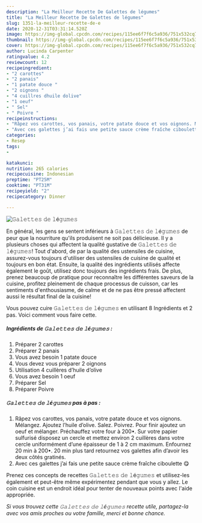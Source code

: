 ```yaml
---
description: "La Meilleur Recette De 𝙶𝚊𝚕𝚎𝚝𝚝𝚎𝚜 𝚍𝚎 𝚕é𝚐𝚞𝚖𝚎𝚜"
title: "La Meilleur Recette De 𝙶𝚊𝚕𝚎𝚝𝚝𝚎𝚜 𝚍𝚎 𝚕é𝚐𝚞𝚖𝚎𝚜"
slug: 1351-la-meilleur-recette-de-e
date: 2020-12-31T03:31:14.520Z
image: https://img-global.cpcdn.com/recipes/115ee6f7f6c5a936/751x532cq70/𝙶𝚊𝚕𝚎𝚝𝚝𝚎𝚜-𝚍𝚎-𝚕e𝚐𝚞𝚖𝚎𝚜-photo-principale-de-la-recette.jpg
thumbnail: https://img-global.cpcdn.com/recipes/115ee6f7f6c5a936/751x532cq70/𝙶𝚊𝚕𝚎𝚝𝚝𝚎𝚜-𝚍𝚎-𝚕e𝚐𝚞𝚖𝚎𝚜-photo-principale-de-la-recette.jpg
cover: https://img-global.cpcdn.com/recipes/115ee6f7f6c5a936/751x532cq70/𝙶𝚊𝚕𝚎𝚝𝚝𝚎𝚜-𝚍𝚎-𝚕e𝚐𝚞𝚖𝚎𝚜-photo-principale-de-la-recette.jpg
author: Lucinda Carpenter
ratingvalue: 4.2
reviewcount: 12
recipeingredient:
- "2 carottes"
- "2 panais"
- "1 patate douce "
- "2 oignons "
- "4 cuillres dhuile dolive"
- "1 oeuf"
- " Sel"
- " Poivre "
recipeinstructions:
- "Râpez vos carottes, vos panais, votre patate douce et vos oignons. Mélangez. Ajoutez l’huile d’olive. Salez. Poivrez. Pour finir ajoutez un oeuf et mélanger. Préchauffez votre four à 200•. Sur votre papier sulfurisé disposez un cercle et mettez environ 2 cuillères dans votre cercle uniformément d’une épaisseur de 1 à 2 cm maximum. Enfournez 20 min à 200•. 20 min plus tard retournez vos galettes afin d’avoir les deux côtés gratinés."
- "Avec ces galettes j’ai fais une petite sauce crème fraîche ciboulette 😋⁣"
categories:
- Resep
tags:
- 

katakunci:  
nutrition: 265 calories
recipecuisine: Indonesian
preptime: "PT25M"
cooktime: "PT31M"
recipeyield: "2"
recipecategory: Dinner

---
```



![𝙶𝚊𝚕𝚎𝚝𝚝𝚎𝚜 𝚍𝚎 𝚕é𝚐𝚞𝚖𝚎𝚜](https://img-global.cpcdn.com/recipes/115ee6f7f6c5a936/751x532cq70/𝙶𝚊𝚕𝚎𝚝𝚝𝚎𝚜-𝚍𝚎-𝚕e𝚐𝚞𝚖𝚎𝚜-photo-principale-de-la-recette.jpg)

En général, les gens se sentent inférieurs à 𝙶𝚊𝚕𝚎𝚝𝚝𝚎𝚜 𝚍𝚎 𝚕é𝚐𝚞𝚖𝚎𝚜 de peur que la nourriture qu'ils produisent ne soit pas délicieuse. Il y a plusieurs choses qui affectent la qualité gustative de 𝙶𝚊𝚕𝚎𝚝𝚝𝚎𝚜 𝚍𝚎 𝚕é𝚐𝚞𝚖𝚎𝚜! Tout d'abord, de par la qualité des ustensiles de cuisine, assurez-vous toujours d'utiliser des ustensiles de cuisine de qualité et toujours en bon état. Ensuite, la qualité des ingrédients utilisés affecte également le goût, utilisez donc toujours des ingrédients frais. De plus, prenez beaucoup de pratique pour reconnaître les différentes saveurs de la cuisine, profitez pleinement de chaque processus de cuisson, car les sentiments d'enthousiasme, de calme et de ne pas être pressé affectent aussi le résultat final de la cuisine!

<!--inarticleads1-->

Vous pouvez cuire 𝙶𝚊𝚕𝚎𝚝𝚝𝚎𝚜 𝚍𝚎 𝚕é𝚐𝚞𝚖𝚎𝚜 en utilisant 8 Ingrédients et 2 pas. Voici comment vous faire cette.

##### Ingrédients de 𝙶𝚊𝚕𝚎𝚝𝚝𝚎𝚜 𝚍𝚎 𝚕é𝚐𝚞𝚖𝚎𝚜 :

1. Préparer 2 carottes⁣
1. Préparer 2 panais⁣
1. Vous avez besoin 1 patate douce ⁣
1. Vous devez vous préparer 2 oignons ⁣
1. Utilisation 4 cuillères d’huile d’olive⁣
1. Vous avez besoin 1 oeuf⁣
1. Préparer  Sel⁣
1. Préparer  Poivre ⁣




<!--inarticleads2-->

##### 𝙶𝚊𝚕𝚎𝚝𝚝𝚎𝚜 𝚍𝚎 𝚕é𝚐𝚞𝚖𝚎𝚜 pas à pas :

1. Râpez vos carottes, vos panais, votre patate douce et vos oignons. Mélangez. Ajoutez l’huile d’olive. Salez. Poivrez. Pour finir ajoutez un oeuf et mélanger. Préchauffez votre four à 200•. Sur votre papier sulfurisé disposez un cercle et mettez environ 2 cuillères dans votre cercle uniformément d’une épaisseur de 1 à 2 cm maximum. Enfournez 20 min à 200•. 20 min plus tard retournez vos galettes afin d’avoir les deux côtés gratinés.
1. Avec ces galettes j’ai fais une petite sauce crème fraîche ciboulette 😋⁣




<!--inarticleads1-->

<p>
Prenez ces concepts de recettes 𝙶𝚊𝚕𝚎𝚝𝚝𝚎𝚜 𝚍𝚎 𝚕é𝚐𝚞𝚖𝚎𝚜 et utilisez-les également et peut-être même expérimentez pendant que vous y allez. Le coin cuisine est un endroit idéal pour tenter de nouveaux points avec l'aide appropriée.
</p>

<p>
<i>Si vous trouvez cette 𝙶𝚊𝚕𝚎𝚝𝚝𝚎𝚜 𝚍𝚎 𝚕é𝚐𝚞𝚖𝚎𝚜 recette utile, partagez-la avec vos amis proches ou votre famille, merci et bonne chance.</i>
</p>
